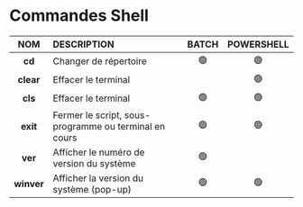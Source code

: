 # Commandes Shell

|NOM|DESCRIPTION|BATCH|POWERSHELL|
|:--:|:--|:--:|:--:|
|**cd**|Changer de répertoire|🟢|🟢|
|**clear**|Effacer le terminal||🟢|
|**cls**|Effacer le terminal|🟢|🟢|
|**exit**|Fermer le script, sous-programme ou terminal en cours|🟢|🟢|
|**ver**|Afficher le numéro de version du système|🟢||
|**winver**|Afficher la version du système (pop-up)|🟢|🟢|
